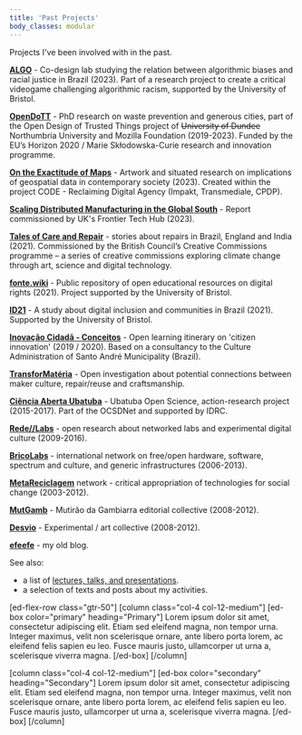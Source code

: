 ```yaml
---
title: 'Past Projects'
body_classes: modular
---
```


Projects I've been involved with in the past.

**[ALGO](https://globalinnovationgathering.org/algoracism/)** - Co-design lab studying the relation between algorithmic biases and racial justice in Brazil (2023). Part of a research project to create a critical videogame challenging algorithmic racism, supported by the University of Bristol.

**[OpenDoTT](../opendott)** - PhD research on waste prevention and generous cities, part of the Open Design of Trusted Things project of ~~University of Dundee~~ Northumbria University and Mozilla Foundation (2019-2023). Funded by the EU’s Horizon 2020 / Marie Skłodowska-Curie research and innovation programme.

**[On the Exactitude of Maps](exactitude-maps)** - Artwork and situated research on implications of geospatial data in contemporary society (2023). Created within the project CODE - Reclaiming Digital Agency (Impakt, Transmediale, CPDP).

**[Scaling Distributed Manufacturing in the Global South](scaling-distributed-manufacturing)** - Report commissioned by UK's Frontier Tech Hub (2023).

**[Tales of Care and Repair](https://tales.repairacts.net/)** - stories about repairs in Brazil, England and India (2021). Commissioned by the British Council’s Creative Commissions programme – a series of creative commissions exploring climate change through art, science and digital technology.

**[fonte.wiki](https://fonte.wiki)** - Public repository of open educational resources on digital rights (2021). Project supported by the University of Bristol.

**[ID21](https://fonte.wiki/projetos/id21)** - A study about digital inclusion and communities in Brazil (2021). Supported by the University of Bristol.

**[Inovação Cidadã - Conceitos](https://cursos.tropixel.org/ic-conceitos/home)** - Open learning itinerary on 'citizen innovation' (2019 / 2020). Based on a consultancy to the Culture Administration of Santo André Municipality (Brazil).

**[TransforMatéria](transformateria.wordpress.com/)** - Open investigation about potential connections between maker culture, repair/reuse and craftsmanship.

**[Ciência Aberta Ubatuba](https://cienciaabertaubatuba.github.io/)** - Ubatuba Open Science, action-research project (2015-2017). Part of the OCSDNet and supported by IDRC.

**[Rede//Labs](redelabs)** - open research about networked labs and experimental digital culture (2009-2016).

**[BricoLabs](https://www.pixelache.ac/festivals/festival-2013/theme/bricolabs)** - international network on free/open hardware, software, spectrum and culture, and generic infrastructures (2006-2013).

**[MetaReciclagem](http://metareciclagem.github.io/)** network - critical appropriation of technologies for social change (2003-2012).

**[MutGamb](http://mutgamb.github.io/)** - Mutirão da Gambiarra editorial collective (2008-2012).

**[Desvio](https://desvio.github.io/)** - Experimental / art collective (2008-2012).

**[efeefe](https://efeefe-arquivo.github.io/)** - my old blog.

See also:

- a list of [lectures, talks, and presentations](../stuff/lectures-talks-presentations).
- a selection of texts and posts about my activities.


[ed-flex-row class="gtr-50"]
[column class="col-4 col-12-medium"]
[ed-box color="primary" heading="Primary"]
Lorem ipsum dolor sit amet, consectetur adipiscing elit. Etiam sed eleifend magna, non tempor urna. Integer maximus, velit non scelerisque ornare, ante libero porta lorem, ac eleifend felis sapien eu leo. Fusce mauris justo, ullamcorper ut urna a, scelerisque viverra magna.
[/ed-box]
[/column]

[column class="col-4 col-12-medium"]
[ed-box color="secondary" heading="Secondary"]
Lorem ipsum dolor sit amet, consectetur adipiscing elit. Etiam sed eleifend magna, non tempor urna. Integer maximus, velit non scelerisque ornare, ante libero porta lorem, ac eleifend felis sapien eu leo. Fusce mauris justo, ullamcorper ut urna a, scelerisque viverra magna.
[/ed-box]
[/column]